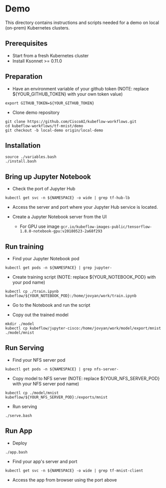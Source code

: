 # Demo

This directory contains instructions and scripts needed for a demo on local (on-prem) Kubernetes clusters.

## Prerequisites

- Start from a fresh Kubernetes cluster
- Install Ksonnet >= 0.11.0

## Preparation

- Have an environment variable of your github token (NOTE: replace ${YOUR_GITHUB_TOKEN} with your own token value)

```
export GITHUB_TOKEN=${YOUR_GITHUB_TOKEN}
```

- Clone demo repository

```
git clone https://github.com/CiscoAI/kubeflow-workflows.git
cd kubeflow-workflows/tf-mnist/demo
git checkout -b local-demo origin/local-demo
```

## Installation

```
source ./variables.bash
./install.bash
```

## Bring up Jupyter Notebook

- Check the port of Jupyter Hub

```
kubectl get svc -n ${NAMESPACE} -o wide | grep tf-hub-lb
```

- Access the server and port where your Jupyter Hub service is located.

- Create a Jupyter Notebook server from the UI
  - For GPU use image `gcr.io/kubeflow-images-public/tensorflow-1.8.0-notebook-gpu:v20180523-2a68f293`

## Run training

- Find your Jupyter Notebook pod

```
kubectl get pods -n ${NAMESPACE} | grep jupyter-
```

- Create training script (NOTE: replace ${YOUR_NOTEBOOK_POD} with your pod name)

```
kubectl cp ./train.ipynb kubeflow/${YOUR_NOTEBOOK_POD}:/home/jovyan/work/train.ipynb 
```

- Go to the Notebook and run the script

- Copy out the trained model

```
mkdir ./model
kubectl cp kubeflow/jupyter-cisco:/home/jovyan/work/model/export/mnist ./model/mnist
```

## Run Serving

- Find your NFS server pod

```
kubectl get pods -n ${NAMESPACE} | grep nfs-server-
```

- Copy model to NFS server (NOTE: replace ${YOUR_NFS_SERVER_POD} with your NFS server pod name)

```
kubectl cp ./model/mnist kubeflow/${YOUR_NFS_SERVER_POD}:/exports/mnist
```

- Run serving

```
./serve.bash
```

## Run App

- Deploy

```
./app.bash
```

- Find your app's server and port

```
kubectl get svc -n ${NAMESPACE} -o wide | grep tf-mnist-client
```

- Access the app from browser using the port above
